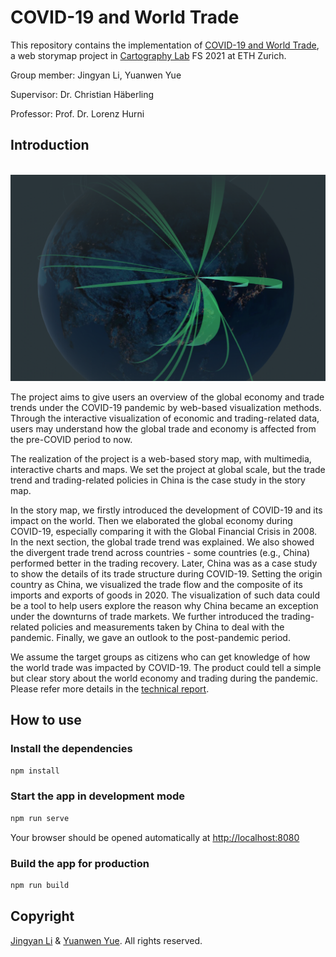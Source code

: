 # COVID-19 and World Trade

This repository contains the implementation of [COVID-19 and World Trade](https://covid-trade.github.io/), a web storymap project in [Cartography Lab](http://www.vvz.ethz.ch/Vorlesungsverzeichnis/lerneinheit.view?semkez=2021S&ansicht=ALLE&lerneinheitId=149343&lang=en) FS 2021 at ETH Zurich.

Group member: Jingyan Li, Yuanwen Yue

Supervisor: Dr. Christian Häberling

Professor: Prof. Dr. Lorenz Hurni

## Introduction

<p align="center">
  <img src="teaser.PNG" alt="Photo" style="width: 600px;"/> 
</p>

The project aims to give users an overview of the global economy and trade trends under the COVID-19 pandemic by web-based visualization methods. Through the interactive visualization of economic and trading-related data, users may understand how the global trade and economy is affected from the pre-COVID period to now.

The realization of the project is a web-based story map, with multimedia, interactive charts and maps. We set the project at global scale, but the trade trend and trading-related policies in China is the case study in the story map.

In the story map, we firstly introduced the development of COVID-19 and its impact on the world. Then we elaborated the global economy during COVID-19, especially comparing it with the Global Financial Crisis in 2008. In the next section, the global trade trend was explained. We also showed the divergent trade trend across countries - some countries (e.g., China) performed better in the trading recovery. Later, China was as a case study to show the details of its trade structure during COVID-19. Setting the origin country as China, we visualized the trade flow and the composite of its imports and exports of goods in 2020. The visualization of such data could be a tool to help users explore the reason why China became an exception under the downturns of trade markets. We further introduced the trading-related policies and measurements taken by China to deal with the pandemic. Finally, we gave an outlook to the post-pandemic period.

We assume the target groups as citizens who can get knowledge of how the world trade was impacted by COVID-19. The product could tell a simple but clear story about the world economy and trading during the pandemic. Please refer more details in the [technical report](https://github.com/ywyue/CartoLab/blob/main/CartoLab_Report.pdf).

## How to use

### Install the dependencies
```bash
npm install
```

### Start the app in development mode
```bash
npm run serve
```
Your browser should be opened automatically at [http://localhost:8080](http://localhost:8080)

### Build the app for production
```bash
npm run build
```

## Copyright

[Jingyan Li](mailto:jingyli@ethz.ch) & [Yuanwen Yue](mailto:yuayue@ethz.ch). All rights reserved.

